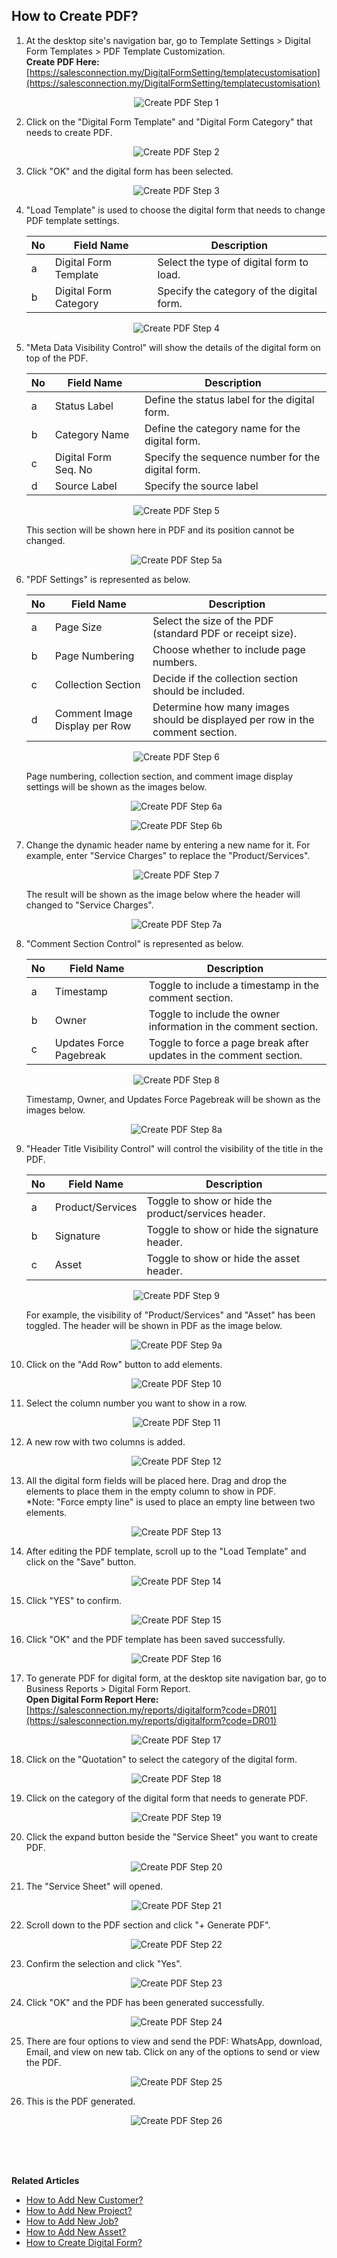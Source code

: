 ## How to Create PDF?
    
  1. At the desktop site's navigation bar, go to Template Settings > Digital Form Templates > PDF Template Customization.<br>
     **Create PDF Here:** [https://salesconnection.my/DigitalFormSetting/templatecustomisation](https://salesconnection.my/DigitalFormSetting/templatecustomisation)<br>
     
     <p align="center">
       <img src="img/Create_PDF_Step_1.png" alt="Create PDF Step 1">
     </p>

  2. Click on the "Digital Form Template" and "Digital Form Category" that needs to create PDF.<br>

     <p align="center">
       <img src="img/Create_PDF_Step_2.png" alt="Create PDF Step 2">
     </p>

  3. Click "OK" and the digital form has been selected.<br>

     <p align="center">
       <img src="img/Create_PDF_Step_3.png" alt="Create PDF Step 3">
     </p>
  
  4. "Load Template" is used to choose the digital form that needs to change PDF template settings.<br>
     
     | No | Field Name | Description |
     |----|------------|-------------|
     | a | Digital Form Template | Select the type of digital form to load. |
     | b | Digital Form Category | Specify the category of the digital form. |
     
     <p align="center">
       <img src="img/Create_PDF_Step_4.png" alt="Create PDF Step 4">
     </p>
     
  5. "Meta Data Visibility Control" will show the details of the digital form on top of the PDF.<br>

     | No | Field Name | Description |
     |----|------------|-------------|
     | a | Status Label | Define the status label for the digital form. |
     | b | Category Name | Define the category name for the digital form. |
     | c | Digital Form Seq. No | Specify the sequence number for the digital form. |
     | d | Source Label | Specify the source label |
     
     <p align="center">
       <img src="img/Create_PDF_Step_5.png" alt="Create PDF Step 5">
     </p>

     This section will be shown here in PDF and its position cannot be changed.<br>
     
     <p align="center">
       <img src="img/Create_PDF_Step_5a.png" alt="Create PDF Step 5a">
     </p>

  6. "PDF Settings" is represented as below.<br>
     
     | No | Field Name | Description |
     |----|------------|-------------|
     | a | Page Size| Select the size of the PDF (standard PDF or receipt size). |
     | b | Page Numbering | Choose whether to include page numbers. |
     | c | Collection Section | Decide if the collection section should be included. |
     | d | Comment Image Display per Row | Determine how many images should be displayed per row in the comment section. |
 
     <p align="center">
       <img src="img/Create_PDF_Step_6.png" alt="Create PDF Step 6">
     </p>

     Page numbering, collection section, and comment image display settings will be shown as the images below.<br>
     
     <p align="center">
       <img src="img/Create_PDF_Step_6a.png" alt="Create PDF Step 6a">
     </p>

     <p align="center">
       <img src="img/Create_PDF_Step_6b.png" alt="Create PDF Step 6b">
     </p>
     
  7. Change the dynamic header name by entering a new name for it. For example, enter "Service Charges" to replace the "Product/Services".<br>

     <p align="center">
       <img src="img/Create_PDF_Step_7.png" alt="Create PDF Step 7">
     </p>

     The result will be shown as the image below where the header will changed to "Service Charges".<br>

     <p align="center">
       <img src="img/Create_PDF_Step_7a.png" alt="Create PDF Step 7a">
     </p>

  8. "Comment Section Control" is represented as below.<br>

     | No | Field Name | Description |
     |----|------------|-------------|
     | a | Timestamp | Toggle to include a timestamp in the comment section. |
     | b | Owner | Toggle to include the owner information in the comment section. |
     | c | Updates Force Pagebreak | Toggle to force a page break after updates in the comment section. |

     <p align="center">
       <img src="img/Create_PDF_Step_8.png" alt="Create PDF Step 8">
     </p>

     Timestamp, Owner, and Updates Force Pagebreak will be shown as the images below.<br>

     <p align="center">
       <img src="img/Create_PDF_Step_8a.png" alt="Create PDF Step 8a">
     </p>

  9. "Header Title Visibility Control" will control the visibility of the title in the PDF.<br>

     | No | Field Name | Description |
     |----|------------|-------------|
     | a | Product/Services | Toggle to show or hide the product/services header. |
     | b | Signature | Toggle to show or hide the signature header. |
     | c | Asset | Toggle to show or hide the asset header. |
   
     <p align="center">
       <img src="img/Create_PDF_Step_9.png" alt="Create PDF Step 9">
     </p>

     For example, the visibility of "Product/Services" and "Asset" has been toggled. The header will be shown in PDF as the image below.<br>

     <p align="center">
       <img src="img/Create_PDF_Step_9a.png" alt="Create PDF Step 9a">
     </p>

  10. Click on the "Add Row" button to add elements.<br>

      <p align="center">
       <img src="img/Create_PDF_Step_10.png" alt="Create PDF Step 10">
      </p>
  
  11. Select the column number you want to show in a row.<br>

      <p align="center">
       <img src="img/Create_PDF_Step_11.png" alt="Create PDF Step 11">
      </p>
  
  12. A new row with two columns is added.<br>

      <p align="center">
       <img src="img/Create_PDF_Step_12.png" alt="Create PDF Step 12">
      </p>
  
  13. All the digital form fields will be placed here. Drag and drop the elements to place them in the empty column to show in PDF.<br> 
      *Note: "Force empty line" is used to place an empty line between two elements.<br>
      
      <p align="center">
        <img src="img/Create_PDF_Step_13.png" alt="Create PDF Step 13">
      </p>

  14. After editing the PDF template, scroll up to the "Load Template" and click on the "Save" button.<br>

      <p align="center">
       <img src="img/Create_PDF_Step_14.png" alt="Create PDF Step 14">
      </p>

  15. Click "YES" to confirm.<br>

      <p align="center">
       <img src="img/Create_PDF_Step_15.png" alt="Create PDF Step 15">
      </p>

  16. Click "OK" and the PDF template has been saved successfully.<br>

      <p align="center">
       <img src="img/Create_PDF_Step_16.png" alt="Create PDF Step 16">
      </p>

  17. To generate PDF for digital form, at the desktop site navigation bar, go to Business Reports > Digital Form Report.<br>
      **Open Digital Form Report Here:** [https://salesconnection.my/reports/digitalform?code=DR01](https://salesconnection.my/reports/digitalform?code=DR01)

      <p align="center">
       <img src="img/Create_PDF_Step_17.png" alt="Create PDF Step 17">
      </p>

  18. Click on the "Quotation" to select the category of the digital form.<br>

      <p align="center">
       <img src="img/Create_PDF_Step_18.png" alt="Create PDF Step 18">
      </p>

  19. Click on the category of the digital form that needs to generate PDF.<br>

      <p align="center">
       <img src="img/Create_PDF_Step_19.png" alt="Create PDF Step 19">
      </p>

  20. Click the expand button beside the "Service Sheet" you want to create PDF.

      <p align="center">
       <img src="img/Create_PDF_Step_20.png" alt="Create PDF Step 20">
      </p>

  21. The "Service Sheet" will opened.<br>

      <p align="center">
       <img src="img/Create_PDF_Step_21.png" alt="Create PDF Step 21">
      </p>

  22. Scroll down to the PDF section and click "+ Generate PDF".<br>

      <p align="center">
       <img src="img/Create_PDF_Step_22.png" alt="Create PDF Step 22">
      </p>

  23. Confirm the selection and click "Yes".<br>

      <p align="center">
       <img src="img/Create_PDF_Step_23.png" alt="Create PDF Step 23">
      </p>

  24. Click "OK" and the PDF has been generated successfully.<br>

      <p align="center">
       <img src="img/Create_PDF_Step_24.png" alt="Create PDF Step 24">
      </p>

  25. There are four options to view and send the PDF: WhatsApp, download, Email, and view on new tab. Click on any of the options to send or view the PDF.<br>

      <p align="center">
       <img src="img/Create_PDF_Step_25.png" alt="Create PDF Step 25">
      </p>

  26. This is the PDF generated.<br>

      <p align="center">
       <img src="img/Create_PDF_Step_26.png" alt="Create PDF Step 26">
      </p>
      <br><br><br>

**Related Articles**<br>
- [How to Add New Customer?](Add_New_Customer.md)
- [How to Add New Project?](Add_New_Project.md)
- [How to Add New Job?](Add_New_Job.md)
- [How to Add New Asset?](How_to_Add_New_Asset.md)
- [How to Create Digital Form?](Create_Digital_Form.md)
